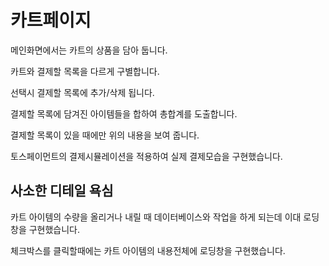 # 카트페이지

메인화면에서는 카트의 상품을 담아 둡니다.

카트와 결제할 목록을 다르게 구별합니다.

선택시 결제할 목록에 추가/삭제 됩니다.

결제할 목록에 담겨진 아이템들을 합하여 총합계를 도출합니다.

결제할 목록이 있을 때에만 위의 내용을 보여 줍니다.

토스페이먼트의 결제시뮬레이션을 적용하여 실제 결제모습을 구현했습니다.

## 사소한 디테일 욕심

카트 아이템의 수량을 올리거나 내릴 때 데이터베이스와 작업을 하게 되는데 이대 로딩창을 구현했습니다.

체크박스를 클릭할때에는 카트 아이템의 내용전체에 로딩창을 구현했습니다.
